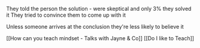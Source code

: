 They told the person the solution - were skeptical and only 3% they solved it
They tried to convince them to come up with it

Unless someone arrives at the conclusion they're less likely to believe it

[[How can you teach mindset - Talks with Jayne & Co]]
[[Do I like to Teach]]
